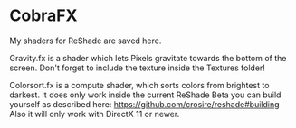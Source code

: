 # CobraFX
My shaders for ReShade are saved here.

Gravity.fx is a shader which lets Pixels gravitate towards the bottom of the screen.
Don't forget to include the texture inside the Textures folder!

Colorsort.fx is a compute shader, which sorts colors from brightest to darkest.
It does only work inside the current ReShade Beta you can build yourself as described here: https://github.com/crosire/reshade#building
Also it will only work with DirectX 11 or newer.
